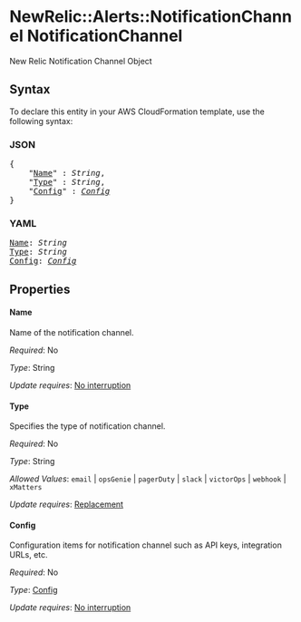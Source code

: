 # NewRelic::Alerts::NotificationChannel NotificationChannel

New Relic Notification Channel Object

## Syntax

To declare this entity in your AWS CloudFormation template, use the following syntax:

### JSON

<pre>
{
    "<a href="#name" title="Name">Name</a>" : <i>String</i>,
    "<a href="#type" title="Type">Type</a>" : <i>String</i>,
    "<a href="#config" title="Config">Config</a>" : <i><a href="config.md">Config</a></i>
}
</pre>

### YAML

<pre>
<a href="#name" title="Name">Name</a>: <i>String</i>
<a href="#type" title="Type">Type</a>: <i>String</i>
<a href="#config" title="Config">Config</a>: <i><a href="config.md">Config</a></i>
</pre>

## Properties

#### Name

Name of the notification channel.

_Required_: No

_Type_: String

_Update requires_: [No interruption](https://docs.aws.amazon.com/AWSCloudFormation/latest/UserGuide/using-cfn-updating-stacks-update-behaviors.html#update-no-interrupt)

#### Type

Specifies the type of notification channel.

_Required_: No

_Type_: String

_Allowed Values_: <code>email</code> | <code>opsGenie</code> | <code>pagerDuty</code> | <code>slack</code> | <code>victorOps</code> | <code>webhook</code> | <code>xMatters</code>

_Update requires_: [Replacement](https://docs.aws.amazon.com/AWSCloudFormation/latest/UserGuide/using-cfn-updating-stacks-update-behaviors.html#update-replacement)

#### Config

Configuration items for notification channel such as API keys, integration URLs, etc.

_Required_: No

_Type_: <a href="config.md">Config</a>

_Update requires_: [No interruption](https://docs.aws.amazon.com/AWSCloudFormation/latest/UserGuide/using-cfn-updating-stacks-update-behaviors.html#update-no-interrupt)

